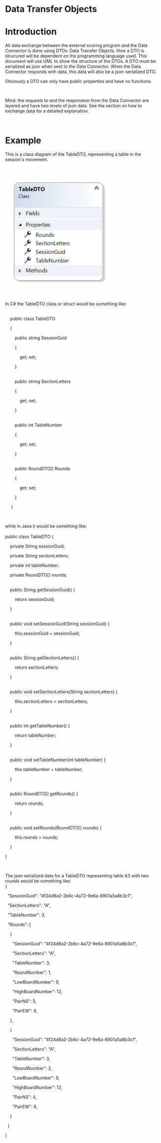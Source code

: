 # Data Transfer Objects

# Introduction

All data exchange between the external scoring program and the Data Connector is done using DTOs: Data Transfer Objects. How a DTO is strucured will be dependent on the programming language used. This document will use UML to show the structure of the DTOs. A DTO must be serialized as json when sent to the Data Connector. When the Data Connector responds with data, this data will also be a json-serialized DTO.

Obviously a DTO can only have public properties and have no functions.

&nbsp;

Mind: the requests to and the responsesn from the Data Connector are layered and have two levels of json data. See the section on how to exchange data for a detailed explanation.

&nbsp;

# Example

This is a class diagram of the TableDTO, representing a table in the session's movement.

&nbsp;

![Image](<lib/TableDTO 1.png>)

&nbsp;

In C# the TableDTO class or struct would be something like:\
&nbsp;

&nbsp; &nbsp; public class TableDTO

&nbsp; &nbsp; {

&nbsp; &nbsp; &nbsp; &nbsp; public string SessionGuid

&nbsp; &nbsp; &nbsp; &nbsp; {

&nbsp; &nbsp; &nbsp; &nbsp; &nbsp; &nbsp; get; set;

&nbsp; &nbsp; &nbsp; &nbsp; }\
&nbsp; &nbsp; &nbsp; &nbsp;

&nbsp; &nbsp; &nbsp; &nbsp; public string SectionLetters

&nbsp; &nbsp; &nbsp; &nbsp; {

&nbsp; &nbsp; &nbsp; &nbsp; &nbsp; &nbsp; get; set;

&nbsp; &nbsp; &nbsp; &nbsp; }\
&nbsp;

&nbsp; &nbsp; &nbsp; &nbsp; public int TableNumber

&nbsp; &nbsp; &nbsp; &nbsp; {

&nbsp; &nbsp; &nbsp; &nbsp; &nbsp; &nbsp; get; set;

&nbsp; &nbsp; &nbsp; &nbsp; }\
&nbsp;

&nbsp; &nbsp; &nbsp; &nbsp; public RoundDTO\[\] Rounds

&nbsp; &nbsp; &nbsp; &nbsp; {

&nbsp; &nbsp; &nbsp; &nbsp; &nbsp; &nbsp; get; set;

&nbsp; &nbsp; &nbsp; &nbsp; }

&nbsp;&nbsp; &nbsp; )

&nbsp;

while in Java it would be something like:\
\
public class TableDTO {

&nbsp; &nbsp; private String sessionGuid;

&nbsp; &nbsp; private String sectionLetters;

&nbsp; &nbsp; private int tableNumber;

&nbsp; &nbsp; private RoundDTO\[\] rounds;\
&nbsp;

&nbsp; &nbsp; public String getSessionGuid() {

&nbsp; &nbsp; &nbsp; &nbsp; return sessionGuid;

&nbsp; &nbsp; }\
&nbsp;

&nbsp; &nbsp; public void setSessionGuid(String sessionGuid) {

&nbsp; &nbsp; &nbsp; &nbsp; this.sessionGuid = sessionGuid;

&nbsp; &nbsp; }\
&nbsp;

&nbsp; &nbsp; public String getSectionLetters() {

&nbsp; &nbsp; &nbsp; &nbsp; return sectionLetters;

&nbsp; &nbsp; }\
&nbsp;

&nbsp; &nbsp; public void setSectionLetters(String sectionLetters) {

&nbsp; &nbsp; &nbsp; &nbsp; this.sectionLetters = sectionLetters;

&nbsp; &nbsp; }\
&nbsp;

&nbsp; &nbsp; public int getTableNumber() {

&nbsp; &nbsp; &nbsp; &nbsp; return tableNumber;

&nbsp; &nbsp; }\
&nbsp;

&nbsp; &nbsp; public void setTableNumber(int tableNumber) {

&nbsp; &nbsp; &nbsp; &nbsp; this.tableNumber = tableNumber;

&nbsp; &nbsp; }\
&nbsp;

&nbsp; &nbsp; public RoundDTO\[\] getRounds() {

&nbsp; &nbsp; &nbsp; &nbsp; return rounds;

&nbsp; &nbsp; }\
&nbsp;

&nbsp; &nbsp; public void setRounds(RoundDTO\[\] rounds) {

&nbsp; &nbsp; &nbsp; &nbsp; this.rounds = rounds;

&nbsp; &nbsp; }

}

&nbsp;

The json serialized data for a TableDTO representing table A3 with two rounds would be something like:\
{

&nbsp; "SessionGuid": "4f24d8a2-2b6c-4a72-9e6a-8901a5a8b3c1",

&nbsp; "SectionLetters": "A",

&nbsp; "TableNumber": 3,

&nbsp; "Rounds": \[

&nbsp; &nbsp; {

&nbsp; &nbsp; &nbsp; "SessionGuid": "4f24d8a2-2b6c-4a72-9e6a-8901a5a8b3c1",

&nbsp; &nbsp; &nbsp; "SectionLetters": "A",

&nbsp; &nbsp; &nbsp; "TableNumber": 3,

&nbsp; &nbsp; &nbsp; "RoundNumber": 1,

&nbsp; &nbsp; &nbsp; "LowBoardNumber": 9,

&nbsp; &nbsp; &nbsp; "HighBoardNumber": 12,

&nbsp; &nbsp; &nbsp; "PairNS": 5,

&nbsp; &nbsp; &nbsp; "PairEW": 6,

&nbsp; &nbsp; },

&nbsp; &nbsp; {

&nbsp; &nbsp; &nbsp; "SessionGuid": "4f24d8a2-2b6c-4a72-9e6a-8901a5a8b3c1",

&nbsp; &nbsp; &nbsp; "SectionLetters": "A",

&nbsp; &nbsp; &nbsp; "TableNumber": 3,

&nbsp; &nbsp; &nbsp; "RoundNumber": 2,

&nbsp; &nbsp; &nbsp; "LowBoardNumber": 9,

&nbsp; &nbsp; &nbsp; "HighBoardNumber": 12,

&nbsp; &nbsp; &nbsp; "PairNS": 4,

&nbsp; &nbsp; &nbsp; "PairEW": 8,

&nbsp; &nbsp; }

&nbsp; \]

}


